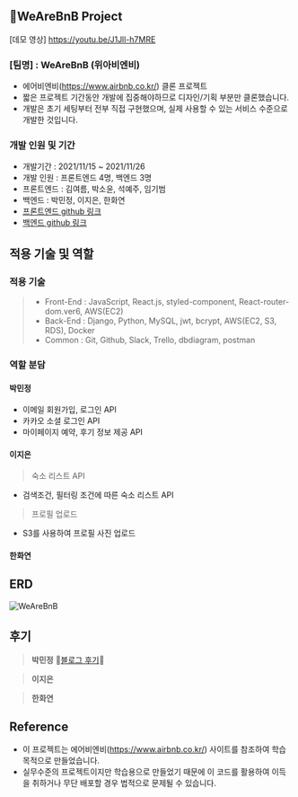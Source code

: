 ## 🏡WeAreBnB Project

[데모 영상] https://youtu.be/J1Jll-h7MRE

### [팀명] : WeAreBnB (위아비엔비)

- 에어비엔비(https://www.airbnb.co.kr/) 클론 프로젝트
- 짧은 프로젝트 기간동안 개발에 집중해야하므로 디자인/기획 부분만 클론했습니다.
- 개발은 초기 세팅부터 전부 직접 구현했으며, 실제 사용할 수 있는 서비스 수준으로 개발한 것입니다.

### 개발 인원 및 기간

- 개발기간 : 2021/11/15 ~ 2021/11/26
- 개발 인원 : 프론트엔드 4명, 백엔드 3명
- 프론트엔드 : 김여름, 박소윤, 석예주, 임기범
- 백엔드 : 박민정, 이지은, 한화연
- [프론트엔드 github 링크](https://github.com/wecode-bootcamp-korea/26-2nd-WeAreBnB-frontend.git)
- [백엔드 github 링크](https://github.com/wecode-bootcamp-korea/26-2nd-WeAreBnB-backend.git)
  <br>

## 적용 기술 및 역할

### 적용 기술

> - Front-End : JavaScript, React.js, styled-component, React-router-dom.ver6, AWS(EC2)
> - Back-End : Django, Python, MySQL, jwt, bcrypt, AWS(EC2, S3, RDS), Docker
> - Common : Git, Github, Slack, Trello, dbdiagram, postman

### 역할 분담

#### 박민정

- 이메일 회원가입, 로그인 API
- 카카오 소셜 로그인 API
- 마이페이지 예약, 후기 정보 제공 API

#### 이지은

> 숙소 리스트 API
- 검색조건, 필터링 조건에 따른 숙소 리스트 API
> 프로필 업로드
- S3를 사용하여 프로필 사진 업로드

#### 한화연

## ERD

![WeAreBnB](https://user-images.githubusercontent.com/89597066/144699950-207656de-0ec4-4a9d-a606-b189a052ad97.png)

## 후기

> **박민정** 🙊[블로그 후기](https://velog.io/@doniminp/PROJECT-WeAreBnB-%ED%9B%84%EA%B8%B0)🙈

> **이지은**

> **한화연**

## Reference

- 이 프로젝트는 에어비엔비(https://www.airbnb.co.kr/) 사이트를 참조하여 학습목적으로 만들었습니다.
- 실무수준의 프로젝트이지만 학습용으로 만들었기 때문에 이 코드를 활용하여 이득을 취하거나 무단 배포할 경우 법적으로 문제될 수 있습니다.
